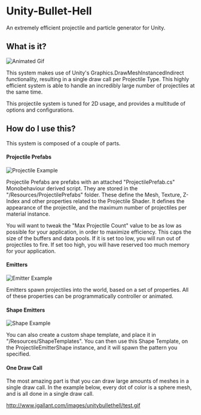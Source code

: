 # Unity-Bullet-Hell
An extremely efficient projectile and particle generator for Unity.

## What is it?
![Animated Gif](http://www.jgallant.com/images/unitybullethell/flower.gif)

This system makes use of Unity's Graphics.DrawMeshInstancedIndirect functionality, resulting in a single draw call per Projectile Type.  This highly efficient system is able to handle an incredibly large number of projectiles at the same time.

This projectile system is tuned for 2D usage, and provides a multitude of options and configurations.

## How do I use this?
This system is composed of a couple of parts.  

#### Projectile Prefabs
![Projectile Example](http://www.jgallant.com/images/unitybullethell/prefab.png)

Projectile Prefabs are prefabs with an attached "ProjectilePrefab.cs" Monobehaviour derived script.  They are stored in the "/Resources/ProjectilePrefabs" folder.  These define the Mesh, Texture, Z-Index and other properties related to the Projectile Shader.  It defines the appearance of the projectile, and the maximum number of projectiles per material instance.  

You will want to tweak the "Max Projectile Count" value to be as low as possible for your application, in order to maximize efficiency.  This caps the size of the buffers and data pools.  If it is set too low, you will run out of projectiles to fire.  If set too high, you will have reserved too much memory for your application.

#### Emitters
![Emitter Example](http://www.jgallant.com/images/unitybullethell/emitter3.png)

Emitters spawn projectiles into the world, based on a set of properties.  All of these properties can be programmatically controller or animated.

#### Shape Emitters
![Shape Example](http://www.jgallant.com/images/unitybullethell/shape.png)

You can also create a custom shape template, and place it in "/Resources/ShapeTemplates".  You can then use this Shape Template, on the ProjectileEmitterShape instance, and it will spawn the pattern you specified.

#### One Draw Call
The most amazing part is that you can draw large amounts of meshes in a single draw call.  In the example below, every dot of color is a sphere mesh, and is all done in a single draw call.

http://www.jgallant.com/images/unitybullethell/test.gif
